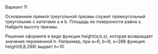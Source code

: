 Вариант 11

Основанием прямой треугольной призмы служит прямоугольный треугольник с
катетами a и b. Площадь ее поверхности равна s. Найдите высоту призмы.

Решение оформите в виде функции height(a,b,s), которая возвращает значение
переменной h. Например, при a=6; b=8; s=288 функция height(6,8,288) выдает h=10.
